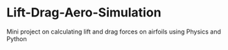 # Lift-Drag-Aero-Simulation
Mini project on calculating lift and drag forces on airfoils using Physics and Python
